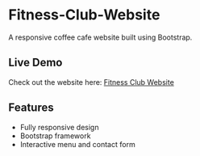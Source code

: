 # Fitness-Club-Website

A responsive coffee cafe website built using Bootstrap.

## Live Demo
Check out the website here: [Fitness Club Website](https://ananyaashettyy.github.io/Fitness-Club-Website)

## Features
- Fully responsive design
- Bootstrap framework
- Interactive menu and contact form

